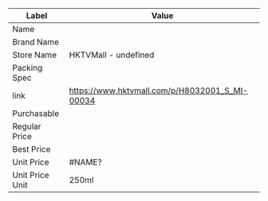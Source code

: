 | Label           | Value                                          |
| --------------- | ---------------------------------------------- |
| Name            |                                                |
| Brand Name      |                                                |
| Store Name      | HKTVMall - undefined                           |
| Packing Spec    |                                                |
| link            | https://www.hktvmall.com/p/H8032001_S_MI-00034 |
| Purchasable     |                                                |
| Regular Price   |                                                |
| Best Price      |                                                |
| Unit Price      | #NAME?                                         |
| Unit Price Unit | 250ml                                          |
